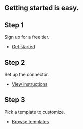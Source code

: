 <TitleBlock slots="heading" theme="light" className="titleBlock-align-left getting-started-title" />

## Getting started is easy.

<TextBlock slots="heading, text, buttons" width="33%" theme="light" className="align-left horizontal-align ms-step-one" headerElementType="h2" />

## Step 1

Sign up for a free tier.

- [Get started](https://www.adobe.com/go/powerautomate_getstarted)

<TextBlock slots="heading, text, buttons" width="33%" theme="light" variantsTypePrimary='secondary' variantStyleFill = "outline"  className="align-left horizontal-align ms-step-two" headerElementType="h2" />

## Step 2

Set up the connector.

- [View instructions](https://helpx.adobe.com/document-cloud/help/pdf-connector-for-microsoft-power-automate.html)

<TextBlock slots="heading, text, buttons" width="33%" theme="light" variantsTypePrimary='secondary' variantStyleFill = "outline"  className="align-left horizontal-align ms-step-three" headerElementType="h2" />

## Step 3

Pick a template to customize.

- [Browse templates](https://powerautomate.microsoft.com/en-US/connectors/details/shared_adobepdftools/adobe-pdf-services/)